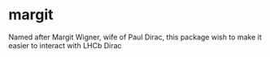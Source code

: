 # margit
Named after Margit Wigner, wife of Paul Dirac, this package wish to make it easier to interact with LHCb Dirac
